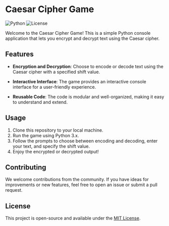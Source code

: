 # Caesar Cipher Game

![Python](https://img.shields.io/badge/Python-3.x-blue)
![License](https://img.shields.io/badge/License-MIT-green)

Welcome to the Caesar Cipher Game! This is a simple Python console application that lets you encrypt and decrypt text using the Caesar cipher.

## Features

- **Encryption and Decryption**: Choose to encode or decode text using the Caesar cipher with a specified shift value.

- **Interactive Interface**: The game provides an interactive console interface for a user-friendly experience.

- **Reusable Code**: The code is modular and well-organized, making it easy to understand and extend.

## Usage

1. Clone this repository to your local machine.
2. Run the game using Python 3.x.
3. Follow the prompts to choose between encoding and decoding, enter your text, and specify the shift value.
4. Enjoy the encrypted or decrypted output!

## Contributing

We welcome contributions from the community. If you have ideas for improvements or new features, feel free to open an issue or submit a pull request.

## License

This project is open-source and available under the [MIT License](LICENSE).

